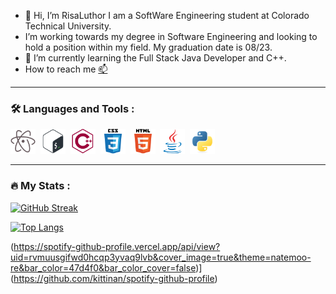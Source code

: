 - 👋 Hi, I’m RisaLuthor
I am a SoftWare Engineering student at Colorado Technical University. 
- I’m working towards my degree in Software Engineering and looking to hold a position within my field. My graduation date is 08/23.
- 🌱 I’m currently learning the Full Stack Java Developer and C++. 
- How to reach me [📫](https://www.linkedin.com/in/risaluthor/)

---
### :hammer_and_wrench: Languages and Tools :
<div>
<img src= "https://github.com/devicons/devicon/blob/master/icons/atom/atom-original.svg" title="Atom" alt="Atom" width="40" height="40" />&nbsp;
<img src= "https://github.com/devicons/devicon/blob/master/icons/bash/bash-original.svg" title="Bash" alt="Bash" width="40" height="40" />&nbsp;
<img src= "https://github.com/devicons/devicon/blob/master/icons/cplusplus/cplusplus-line.svg" title="C++" alt="C++" width="40" height="40" />&nbsp;
<img src= "https://github.com/devicons/devicon/blob/master/icons/css3/css3-original-wordmark.svg" title="CSS3" alt="CSS3" width="40" height="40" />&nbsp;
<img src= "https://github.com/devicons/devicon/blob/master/icons/html5/html5-original-wordmark.svg" title="HTML5" alt="HTML5" width="40" height="40" />&nbsp;
<img src= "https://github.com/devicons/devicon/blob/master/icons/java/java-original.svg" title="Java" alt="Java" width="40" height="40" />&nbsp;
<img src= "https://github.com/devicons/devicon/blob/master/icons/python/python-original.svg" title="Python" alt="Python" width="40" height="40" />&nbsp;

</div>


---

### :fire: My Stats :
[![GitHub Streak](http://github-readme-streak-stats.herokuapp.com?user=RisaLuthor&theme=dark&background=000000)](https://git.io/streak-stats)

[![Top Langs](https://github-readme-stats.vercel.app/api/top-langs/?username=RisaLuthor&layout=compact&theme=vision-friendly-dark)](https://github.com/anuraghazra/github-readme-stats)


(https://spotify-github-profile.vercel.app/api/view?uid=rvmuusgifwd0hcqp3yvaq9lvb&cover_image=true&theme=natemoo-re&bar_color=47d4f0&bar_color_cover=false)](https://github.com/kittinan/spotify-github-profile)

<!---
RisaLuthor/RisaLuthor is a ✨ special ✨ repository because its `README.md` (this file) appears on your GitHub profile.
You can click the Preview link to take a look at your changes.
--->
